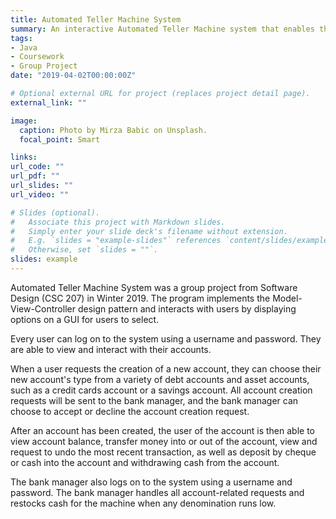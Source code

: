 ```yaml
---
title: Automated Teller Machine System
summary: An interactive Automated Teller Machine system that enables the user to create and interact with different types of accounts.
tags:
- Java
- Coursework
- Group Project
date: "2019-04-02T00:00:00Z"

# Optional external URL for project (replaces project detail page).
external_link: ""

image:
  caption: Photo by Mirza Babic on Unsplash.
  focal_point: Smart

links:
url_code: ""
url_pdf: ""
url_slides: ""
url_video: ""

# Slides (optional).
#   Associate this project with Markdown slides.
#   Simply enter your slide deck's filename without extension.
#   E.g. `slides = "example-slides"` references `content/slides/example-slides.md`.
#   Otherwise, set `slides = ""`.
slides: example
---
```

Automated Teller Machine System was a group project from Software Design (CSC 207) in Winter 2019. The program implements the Model-View-Controller design pattern and interacts with users by displaying options on a GUI for users to select.

Every user can log on to the system using a username and password. They are able to view and interact with their accounts.

When a user requests the creation of a new account, they can choose their new account's type from a variety of debt accounts and asset accounts, such as a credit cards account or a savings account. All account creation requests will be sent to the bank manager, and the bank manager can choose to accept or decline the account creation request. 

After an account has been created, the user of the account is then able to view account balance, transfer money into or out of the account, view and request to undo the most recent transaction, as well as deposit by cheque or cash into the account and withdrawing cash from the account. 

The bank manager also logs on to the system using a username and password. The bank manager handles all account-related requests and restocks cash for the machine when any denomination runs low. 